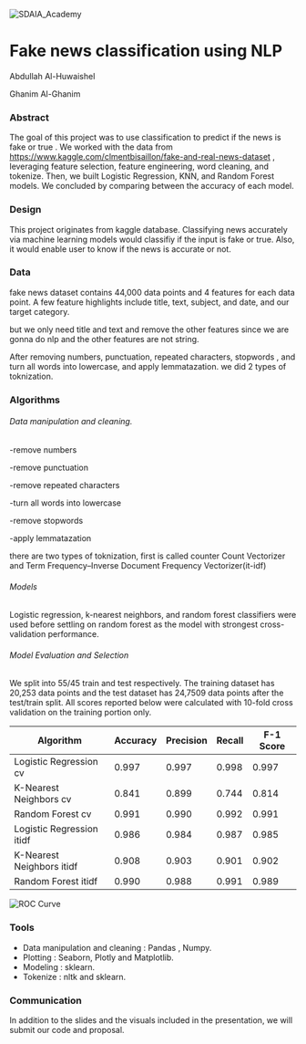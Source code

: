 ![SDAIA_Academy](https://user-images.githubusercontent.com/20911835/136685524-fda5c7dd-6f97-480b-bb69-4ae1ad02c460.jpeg)

# Fake news classification using NLP

Abdullah Al-Huwaishel

Ghanim Al-Ghanim


### Abstract

The goal of this project was to use classification to predict if the news is fake or true . 
We worked with the data from <https://www.kaggle.com/clmentbisaillon/fake-and-real-news-dataset> , leveraging feature selection, feature engineering, word cleaning, and tokenize.
Then, we built  Logistic Regression, KNN, and Random Forest models. We concluded by comparing between the accuracy of each model.

### Design

This project originates from kaggle database. 
Classifying news accurately via machine learning models would classifiy if the input is fake or true. Also, it would enable user to know if the news is accurate or not.

### Data

fake news dataset contains 44,000 data points and 4 features for each data point.
A few feature highlights include title, text, subject, and date, and our target category.

but we only need title and text and remove the other features since we are gonna do nlp and the other features are not string.

After removing numbers, punctuation, repeated characters, stopwords , and turn all words into lowercase, and apply lemmatazation.
we did 2 types of toknization.


### Algorithms

###### Data manipulation and cleaning.

-remove numbers

-remove punctuation 

-remove repeated characters

-turn all words into lowercase

-remove stopwords

-apply lemmatazation

there are two types of toknization, first is called counter Count Vectorizer and Term Frequency–Inverse Document Frequency Vectorizer(it-idf)

###### Models

Logistic regression, k-nearest neighbors, and random forest classifiers were used before settling on random forest as the model with strongest cross-validation performance.


###### Model Evaluation and Selection

We split into 55/45 train and test respectively. The training dataset has 20,253 data points and the test dataset has 24,7509 data points after the test/train split. All scores reported below were calculated with 10-fold cross validation on the training portion only.

| Algorithm                 | Accuracy | Precision | Recall | F-1 Score |
| ------------------------- | -------- | --------- | ------ | --------- |
| Logistic Regression cv    | 0.997    | 0.997     | 0.998  | 0.997     |
| K-Nearest Neighbors cv    | 0.841    | 0.899     | 0.744  | 0.814     |
| Random Forest cv          | 0.991    | 0.990     | 0.992  | 0.991     |
| Logistic Regression itidf | 0.986    | 0.984     | 0.987  | 0.985     |
| K-Nearest Neighbors itidf | 0.908    | 0.903     | 0.901  | 0.902     |
| Random Forest itidf       | 0.990    | 0.988     | 0.991  | 0.989     |



![ROC Curve](charts/Picture1.png)

### Tools

-   Data manipulation and cleaning : Pandas , Numpy.
-   Plotting : Seaborn, Plotly and Matplotlib.
-   Modeling : sklearn.
-   Tokenize : nltk and sklearn.

### Communication

In addition to the slides and the visuals included in the presentation, we will submit our code and proposal.
